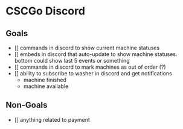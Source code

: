 # CSCGo Discord

## Goals

- [] commands in discord to show current machine statuses
- [] embeds in discord that auto-update to show machine statuses. bottom could show last 5 events or something
- [] commands in discord to mark machines as out of order (?)
- [] ability to subscribe to washer in discord and get notifications
    - machine finished
    - machine available

## Non-Goals
- [] anything related to payment
